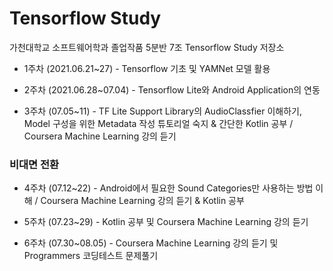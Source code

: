 # Tensorflow Study
가천대학교 소프트웨어학과 졸업작품 5분반 7조 Tensorflow Study 저장소

* 1주차 (2021.06.21~27) - Tensorflow 기초 및 YAMNet 모델 활용

* 2주차 (2021.06.28~07.04) - Tensorflow Lite와 Android Application의 연동

* 3주차 (07.05~11) - TF Lite Support Library의 AudioClassfier 이해하기, Model 구성을 위한 Metadata 작성 튜토리얼 숙지 & 간단한 Kotlin 공부 / Coursera Machine Learning 강의 듣기

### 비대면 전환

* 4주차 (07.12~22) - Android에서 필요한 Sound Categories만 사용하는 방법 이해 / Coursera Machine Learning 강의 듣기 & Kotlin 공부

* 5주차 (07.23~29) - Kotlin 공부 및 Coursera Machine Learning 강의 듣기

* 6주차 (07.30~08.05) - Coursera Machine Learning 강의 듣기 및 Programmers 코딩테스트 문제풀기
